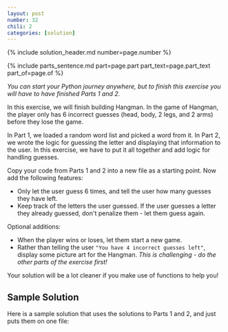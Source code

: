 ```yaml
---
layout: post
number: 32
chili: 2
categories: [solution]
---
```


{% include solution_header.md number=page.number %}

{% include parts_sentence.md part=page.part part_text=page.part_text part_of=page.of %} 

_You can start your Python journey anywhere, but to finish this exercise you will have to have finished Parts 1 and 2._

In this exercise, we will finish building Hangman. In the game of Hangman, the player only has 6 incorrect guesses (head, body, 2 legs, and 2 arms) before they lose the game.

In Part 1, we loaded a random word list and picked a word from it. In Part 2, we wrote the logic for guessing the letter and displaying that information to the user. In this exercise, we have to put it all together and add logic for handling guesses.

Copy your code from Parts 1 and 2 into a new file as a starting point. Now add the following features:

* Only let the user guess 6 times, and tell the user how many guesses they have left.
* Keep track of the letters the user guessed. If the user guesses a letter they already guessed, don't penalize them - let them guess again.

Optional additions:

* When the player wins or loses, let them start a new game.
* Rather than telling the user `"You have 4 incorrect guesses left"`, display some picture art for the Hangman. _This is challenging - do the other parts of the exercise first!_

Your solution will be a lot cleaner if you make use of functions to help you!

## Sample Solution

Here is a sample solution that uses the solutions to Parts 1 and 2, and just puts them on one file:

<script src="https://gist.github.com/anonymous/8ed14085c77095e106c79952be5588cf.js"></script>
